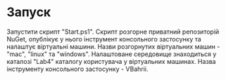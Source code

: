 # Запуск
Запустити скрипт "Start.ps1". Скрипт розгорне приватний репозиторій NuGet, опублікує у нього
інструмент консольного застосунку та налаштує віртуальні машини. Назви розгорнутих віртуальних
машин - "mac", "linux" та "windows". Налаштоване середовище знаходиться у каталозі "Lab4" каталогу
користувача у віртуальних машинах. Назва інструменту консольного застосунку - VBahrii.